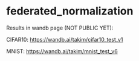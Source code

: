 # federated_normalization

Results in wandb page (NOT PUBLIC YET): 

CIFAR10: https://wandb.ai/takim/cifar10_test_v1

MNIST: https://wandb.ai/takim/mnist_test_v6
